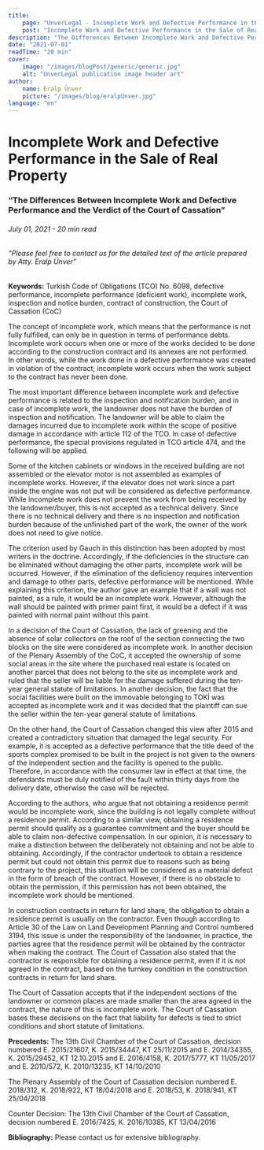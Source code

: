 ```yaml
---
title:
    page: "UnverLegal - Incomplete Work and Defective Performance in the Sale of Real Property"
    post: "Incomplete Work and Defective Performance in the Sale of Real Property"
description: "The Differences Between Incomplete Work and Defective Performance and the Verdict of the Court of Cassation"
date: "2021-07-01"
readTime: "20 min"
cover:
    image: "/images/blogPost/generic/generic.jpg"
    alt: "UnverLegal publication image header art"
author:
    name: Eralp Ünver
    picture: "/images/blog/eralpUnver.jpg"
language: "en"
---
```


# Incomplete Work and Defective Performance in the Sale of Real Property

### “The Differences Between Incomplete Work and Defective Performance and the Verdict of the Court of Cassation”

###### July 01, 2021 - 20 min read

###### “Please feel free to contact us for the detailed text of the article prepared by Atty. Eralp Ünver”

**Keywords:** Turkish Code of Obligations (TCO) No. 6098, defective performance, incomplete performance (deficient work), incomplete work, inspection and notice burden, contract of construction, the Court of Cassation (CoC)

The concept of incomplete work, which means that the performance is not fully fulfilled, can only be in question in terms of performance debts. Incomplete work occurs when one or more of the works decided to be done according to the construction contract and its annexes are not performed. In other words, while the work done in a defective performance was created in violation of the contract; incomplete work occurs when the work subject to the contract has never been done. 

The most important difference between incomplete work and defective performance is related to the inspection and notification burden, and in case of incomplete work, the landowner does not have the burden of inspection and notification. The landowner will be able to claim the damages incurred due to incomplete work within the scope of positive damage in accordance with article 112 of the TCO. In case of defective performance, the special provisions regulated in TCO article 474, and the following will be applied. 

Some of the kitchen cabinets or windows in the received building are not assembled or the elevator motor is not assembled as examples of incomplete works. However, if the elevator does not work since a part inside the engine was not put will be considered as defective performance. While incomplete work does not prevent the work from being received by the landowner/buyer, this is not accepted as a technical delivery. Since there is no technical delivery and there is no inspection and notification burden because of the unfinished part of the work, the owner of the work does not need to give notice.

The criterion used by Gauch in this distinction has been adopted by most writers in the doctrine. Accordingly, if the deficiencies in the structure can be eliminated without damaging the other parts, incomplete work will be occurred. However, if the elimination of the deficiency requires intervention and damage to other parts, defective performance will be mentioned. While explaining this criterion, the author gave an example that if a wall was not painted, as a rule, it would be an incomplete work. However, although the wall should be painted with primer paint first, it would be a defect if it was painted with normal paint without this paint. 

In a decision of the Court of Cassation, the lack of greening and the absence of solar collectors on the roof of the section connecting the two blocks on the site were considered as incomplete work. In another decision of the Plenary Assembly of the CoC, it accepted the ownership of some social areas in the site where the purchased real estate is located on another parcel that does not belong to the site as incomplete work and ruled that the seller will be liable for the damage suffered during the ten-year general statute of limitations. In another decision, the fact that the social facilities were built on the immovable belonging to TOKİ was accepted as incomplete work and it was decided that the plaintiff can sue the seller within the ten-year general statute of limitations.

On the other hand, the Court of Cassation changed this view after 2015 and created a contradictory situation that damaged the legal security. For example, it is accepted as a defective performance that the title deed of the sports complex promised to be built in the project is not given to the owners of the independent section and the facility is opened to the public. Therefore, in accordance with the consumer law in effect at that time, the defendants must be duly notified of the fault within thirty days from the delivery date, otherwise the case will be rejected. 

According to the authors, who argue that not obtaining a residence permit would be incomplete work, since the building is not legally complete without a residence permit. According to a similar view, obtaining a residence permit should qualify as a guarantee commitment and the buyer should be able to claim non-defective compensation. In our opinion, it is necessary to make a distinction between the deliberately not obtaining and not be able to obtaining. Accordingly, if the contractor undertook to obtain a residence permit but could not obtain this permit due to reasons such as being contrary to the project, this situation will be considered as a material defect in the form of breach of the contract. However, if there is no obstacle to obtain the permission, if this permission has not been obtained, the incomplete work should be mentioned. 

In construction contracts in return for land share, the obligation to obtain a residence permit is usually on the contractor. Even though according to Article 30 of the Law on Land Development Planning and Control numbered 3194, this issue is under the responsibility of the landowner, in practice, the parties agree that the residence permit will be obtained by the contractor when making the contract. The Court of Cassation also stated that the contractor is responsible for obtaining a residence permit, even if it is not agreed in the contract, based on the turnkey condition in the construction contracts in return for land share. 

The Court of Cassation accepts that if the independent sections of the landowner or common places are made smaller than the area agreed in the contract, the nature of this is incomplete work. The Court of Cassation bases these decisions on the fact that liability for defects is tied to strict conditions and short statute of limitations.

**Precedents:** 
The 13th Civil Chamber of the Court of Cassation, decision numbered E. 2015/21607, K. 2015/34447, KT 25/11/2015 and E. 2014/34355, K. 2015/29452, KT 12.10.2015 and E. 2016/4158, K. 2017/5777, KT 11/05/2017 and E. 2010/572, K. 2010/13235, KT 14/10/2010

The Plenary Assembly of the Court of Cassation decision numbered E. 2018/312, K. 2018/922, KT 18/04/2018 and E. 2018/53, K. 2018/941, KT  25/04/2018

Counter Decision: The 13th Civil Chamber of the Court of Cassation, decision numbered E. 2016/7425, K. 2016/10385, KT 13/04/2016

**Bibliography:** Please contact us for extensive bibliography.